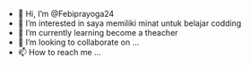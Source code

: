 - 👋 Hi, I’m @Febiprayoga24
- 👀 I’m interested in saya memiliki minat untuk belajar codding
- 🌱 I’m currently learning become a theacher
- 💞️ I’m looking to collaborate on ...
- 📫 How to reach me ...

<!---
Febiprayoga24/Febiprayoga24 is a ✨ special ✨ repository because its `README.md` (this file) appears on your GitHub profile.
You can click the Preview link to take a look at your changes.
--->
